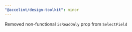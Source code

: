 ```yaml
---
"@accelint/design-toolkit": minor
---
```


Removed non-functional `isReadOnly` prop from `SelectField`
